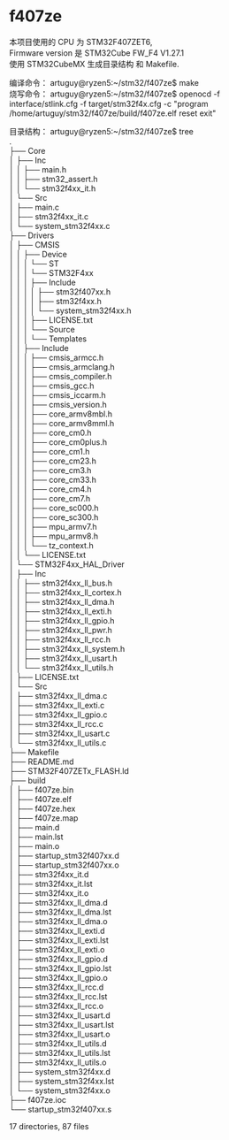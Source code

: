 # f407ze

本项目使用的 CPU 为 STM32F407ZET6,   
Firmware version 是 STM32Cube FW_F4 V1.27.1  
使用 STM32CubeMX 生成目录结构 和 Makefile.  

编译命令：
artuguy@ryzen5:~/stm32/f407ze$ make  
烧写命令：
artuguy@ryzen5:~/stm32/f407ze$ openocd -f interface/stlink.cfg -f target/stm32f4x.cfg -c "program /home/artuguy/stm32/f407ze/build/f407ze.elf reset exit"

目录结构：
artuguy@ryzen5:~/stm32/f407ze$ tree  
.  
├── Core  
│   ├── Inc  
│   │   ├── main.h  
│   │   ├── stm32_assert.h  
│   │   └── stm32f4xx_it.h  
│   └── Src  
│       ├── main.c  
│       ├── stm32f4xx_it.c  
│       └── system_stm32f4xx.c  
├── Drivers  
│   ├── CMSIS  
│   │   ├── Device  
│   │   │   └── ST  
│   │   │       └── STM32F4xx  
│   │   │           ├── Include  
│   │   │           │   ├── stm32f407xx.h  
│   │   │           │   ├── stm32f4xx.h  
│   │   │           │   └── system_stm32f4xx.h  
│   │   │           ├── LICENSE.txt  
│   │   │           └── Source  
│   │   │               └── Templates  
│   │   ├── Include  
│   │   │   ├── cmsis_armcc.h  
│   │   │   ├── cmsis_armclang.h  
│   │   │   ├── cmsis_compiler.h  
│   │   │   ├── cmsis_gcc.h  
│   │   │   ├── cmsis_iccarm.h  
│   │   │   ├── cmsis_version.h  
│   │   │   ├── core_armv8mbl.h  
│   │   │   ├── core_armv8mml.h  
│   │   │   ├── core_cm0.h  
│   │   │   ├── core_cm0plus.h  
│   │   │   ├── core_cm1.h  
│   │   │   ├── core_cm23.h  
│   │   │   ├── core_cm3.h  
│   │   │   ├── core_cm33.h  
│   │   │   ├── core_cm4.h  
│   │   │   ├── core_cm7.h  
│   │   │   ├── core_sc000.h  
│   │   │   ├── core_sc300.h  
│   │   │   ├── mpu_armv7.h  
│   │   │   ├── mpu_armv8.h  
│   │   │   └── tz_context.h  
│   │   └── LICENSE.txt  
│   └── STM32F4xx_HAL_Driver  
│       ├── Inc  
│       │   ├── stm32f4xx_ll_bus.h  
│       │   ├── stm32f4xx_ll_cortex.h  
│       │   ├── stm32f4xx_ll_dma.h  
│       │   ├── stm32f4xx_ll_exti.h  
│       │   ├── stm32f4xx_ll_gpio.h  
│       │   ├── stm32f4xx_ll_pwr.h  
│       │   ├── stm32f4xx_ll_rcc.h  
│       │   ├── stm32f4xx_ll_system.h  
│       │   ├── stm32f4xx_ll_usart.h  
│       │   └── stm32f4xx_ll_utils.h  
│       ├── LICENSE.txt  
│       └── Src  
│           ├── stm32f4xx_ll_dma.c  
│           ├── stm32f4xx_ll_exti.c  
│           ├── stm32f4xx_ll_gpio.c  
│           ├── stm32f4xx_ll_rcc.c  
│           ├── stm32f4xx_ll_usart.c  
│           └── stm32f4xx_ll_utils.c  
├── Makefile  
├── README.md  
├── STM32F407ZETx_FLASH.ld  
├── build  
│   ├── f407ze.bin  
│   ├── f407ze.elf  
│   ├── f407ze.hex  
│   ├── f407ze.map  
│   ├── main.d  
│   ├── main.lst  
│   ├── main.o  
│   ├── startup_stm32f407xx.d  
│   ├── startup_stm32f407xx.o  
│   ├── stm32f4xx_it.d  
│   ├── stm32f4xx_it.lst  
│   ├── stm32f4xx_it.o  
│   ├── stm32f4xx_ll_dma.d  
│   ├── stm32f4xx_ll_dma.lst  
│   ├── stm32f4xx_ll_dma.o  
│   ├── stm32f4xx_ll_exti.d  
│   ├── stm32f4xx_ll_exti.lst  
│   ├── stm32f4xx_ll_exti.o  
│   ├── stm32f4xx_ll_gpio.d  
│   ├── stm32f4xx_ll_gpio.lst  
│   ├── stm32f4xx_ll_gpio.o  
│   ├── stm32f4xx_ll_rcc.d  
│   ├── stm32f4xx_ll_rcc.lst  
│   ├── stm32f4xx_ll_rcc.o  
│   ├── stm32f4xx_ll_usart.d  
│   ├── stm32f4xx_ll_usart.lst  
│   ├── stm32f4xx_ll_usart.o  
│   ├── stm32f4xx_ll_utils.d  
│   ├── stm32f4xx_ll_utils.lst  
│   ├── stm32f4xx_ll_utils.o  
│   ├── system_stm32f4xx.d  
│   ├── system_stm32f4xx.lst  
│   └── system_stm32f4xx.o  
├── f407ze.ioc  
└── startup_stm32f407xx.s  
  
17 directories, 87 files  
